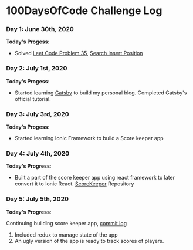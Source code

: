 # 100DaysOfCode Challenge Log
### Day 1: June 30th, 2020
**Today's Progess**:
  * Solved [Leet Code Problem 35](https://leetcode.com/problems/search-insert-position/), [Search Insert Position](https://github.com/nitinpasula/LeetCodeProblems/commit/5362ab2497bdb81be8bb3348fc51465b9d3e0132)
### Day 2: July 1st, 2020
**Today's Progess**:
 * Started learning [Gatsby](https://www.gatsbyjs.org/) to build my personal blog. Completed Gatsby's official tutorial.
### Day 3: July 3rd, 2020
**Today's Progess**:
 * Started learning Ionic Framework to build a Score keeper app
### Day 4: July 4th, 2020
**Today's Progress**:
 * Built a part of the score keeper app using react framework to later convert it to Ionic React. [ScoreKeeper](https://github.com/nitinpasula/ScoreKeeper) Repository
### Day 5: July 5th, 2020
**Today's Progress**: 

Continuing building score keeper app, [commit log](https://github.com/nitinpasula/ScoreKeeper/commits/master)
  1. Included redux to manage state of the app
  2. An ugly version of the app is ready to track scores of players.
